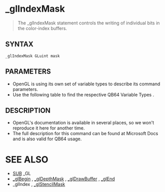# _glIndexMask
> The _glIndexMask statement controls the writing of individual bits in the color-index buffers.

## SYNTAX
`_glIndexMask GLuint mask`

## PARAMETERS
* OpenGL is using its own set of variable types to describe its command parameters.
* Use the following table to find the respective QB64 Variable Types .


## DESCRIPTION
* OpenGL's documentation is available in several places, so we won't reproduce it here for another time.
* The full description for this command can be found at Microsoft Docs and is also valid for QB64 usage.


# SEE ALSO
* [SUB](SUB.md) _GL
* [_glBegin](_glBegin.md) , [_glDepthMask](_glDepthMask.md) , [_glDrawBuffer](_glDrawBuffer.md) , [_glEnd](_glEnd.md)
* _glIndex , [_glStencilMask](_glStencilMask.md)

